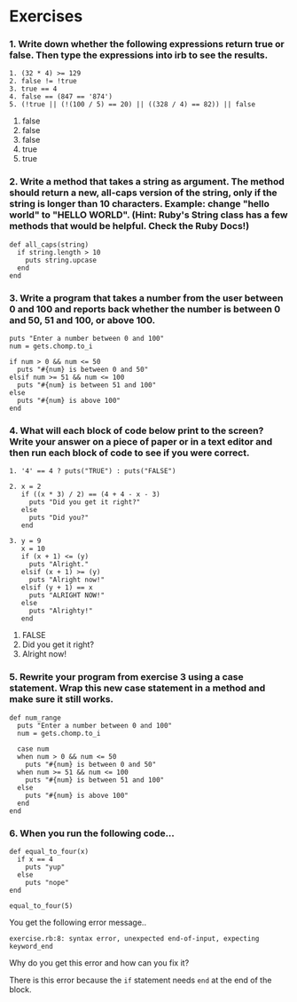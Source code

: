 # Exercises

### 1. Write down whether the following expressions return true or false. Then type the expressions into irb to see the results.

```
1. (32 * 4) >= 129
2. false != !true
3. true == 4
4. false == (847 == '874')
5. (!true || (!(100 / 5) == 20) || ((328 / 4) == 82)) || false
```

1. false
2. false
3. false
4. true
5. true

### 2. Write a method that takes a string as argument. The method should return a new, all-caps version of the string, only if the string is longer than 10 characters. Example: change "hello world" to "HELLO WORLD". (Hint: Ruby's String class has a few methods that would be helpful. Check the Ruby Docs!)

```
def all_caps(string)
  if string.length > 10 
    puts string.upcase
  end
end
```

### 3. Write a program that takes a number from the user between 0 and 100 and reports back whether the number is between 0 and 50, 51 and 100, or above 100.

```
puts "Enter a number between 0 and 100"
num = gets.chomp.to_i

if num > 0 && num <= 50
  puts "#{num} is between 0 and 50"
elsif num >= 51 && num <= 100
  puts "#{num} is between 51 and 100"
else 
  puts "#{num} is above 100"
end
```

### 4. What will each block of code below print to the screen? Write your answer on a piece of paper or in a text editor and then run each block of code to see if you were correct.

```
1. '4' == 4 ? puts("TRUE") : puts("FALSE")

2. x = 2
   if ((x * 3) / 2) == (4 + 4 - x - 3)
     puts "Did you get it right?"
   else
     puts "Did you?"
   end

3. y = 9
   x = 10
   if (x + 1) <= (y)
     puts "Alright."
   elsif (x + 1) >= (y)
     puts "Alright now!"
   elsif (y + 1) == x
     puts "ALRIGHT NOW!"
   else
     puts "Alrighty!"
   end
```

1. FALSE
2. Did you get it right?
3. Alright now!

### 5. Rewrite your program from exercise 3 using a case statement. Wrap this new case statement in a method and make sure it still works.

```
def num_range 
  puts "Enter a number between 0 and 100"
  num = gets.chomp.to_i
  
  case num
  when num > 0 && num <= 50
    puts "#{num} is between 0 and 50"
  when num >= 51 && num <= 100
    puts "#{num} is between 51 and 100"
  else 
    puts "#{num} is above 100"
  end
end
```

### 6. When you run the following code...
```
def equal_to_four(x)
  if x == 4
    puts "yup"
  else
    puts "nope"
end

equal_to_four(5)
```
You get the following error message..
```
exercise.rb:8: syntax error, unexpected end-of-input, expecting keyword_end
```
Why do you get this error and how can you fix it?

There is this error because the `if` statement needs `end` at the end of the block.
